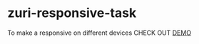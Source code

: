 # zuri-responsive-task
 To make a responsive on different devices
CHECK OUT [DEMO](https://jonesovo.github.io/zuri-responsive-task/)
